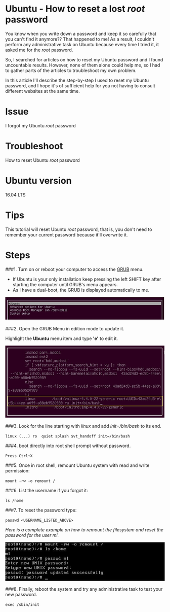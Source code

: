 # Ubuntu - How to reset a lost *root* password
You know when you write down a password and keep it so carefully that you can't find it anymore?? That happened to me! As a result, I couldn't perform any administrative task on Ubuntu because every time I tried it, it asked me for the *root* password.

So, I searched for articles on how to reset my Ubuntu password and I found uncountable results. However, none of them alone could help me, so I had to gather parts of the articles to troubleshoot my own problem.

In this article I'll describe the step-by-step I used to reset my Ubuntu password, and I hope it's of sufficient help for you not having to consult different websites at the same time.

# Issue
I forgot my Ubuntu *root* password

# Troubleshoot
How to reset Ubuntu *root* password

# Ubuntu version
16.04 LTS

# Tips
This tutorial will reset Ubuntu *root* password, that is, you don't need to remember your current password because it'll overwrite it.

# Steps

###1. Turn on or reboot your computer to access the [GRUB] menu.

- If Ubuntu is your only installation keep pressing the left SHIFT key after starting the computer until GRUB's menu appears.
- As I have a dual-boot, the GRUB is displayed automatically to me. 

![](/docs/images/01-grub-start.jpg)

###2. Open the GRUB Menu in edition mode to update it.

Highlight the **Ubuntu** menu item and type **'e'** to edit it.

![](/docs/images/01-grub-menu-edition.jpg)

###3. Look for the line starting with *linux* and add *init=/bin/bash* to its end.

`linux (...) ro  quiet splash $vt_handoff init=/bin/bash`

###4. boot directly into root shell prompt without password.

`Press Ctrl+X`

###5. Once in root shell, remount Ubuntu system with read and write permission:

`mount -rw -o remount /`

###6. List the username if you forgot it:

`ls /home`

###7. To reset the password type:

`passwd <USERNAME_LISTED_ABOVE>`


*Here is a complete example on how to remount the filesystem and reset the password for the user *ml*.*

![](/docs/images/04-reset-password.jpg)

###8. Finally, reboot the system and try any administrative task to test your new password.

`exec /sbin/init`



[GRUB]: https://www.gnu.org/software/grub/

